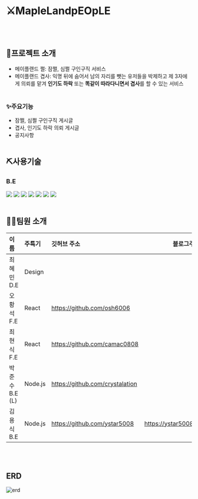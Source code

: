 # ⚔MapleLandpEOpLE

<!-- ![image](https://github.com/ParkBrianJunSoo/diediebackend/assets/125964794/d29a9699-a432-49e5-9efa-38e14fcad40d)
<img width="1280" alt="image" src="https://github.com/ParkBrianJunSoo/diediebackend/assets/125964794/21700c63-9e5e-4c78-9d8f-9564d760f15f">
<img width="1280" alt="image" src="https://github.com/ParkBrianJunSoo/diediebackend/assets/125964794/3b29f1f9-e4b8-4adf-9578-c0bc66743c0b">
<img width="1280" alt="image" src="https://github.com/ParkBrianJunSoo/diediebackend/assets/125964794/6d415425-9bef-4f53-8db8-68556ec20d30"> -->

</br>
</br>

## 🎯프로젝트 소개

- 메이플랜드 쩔: 잠쩔, 심쩔 구인구직 서비스
- 메이플랜드 겹사: 익명 뒤에 숨어서 남의 자리를 뺏는 유저들을 박제하고 제 3자에게 의뢰를 맡겨 **인기도 하락** 또는 **똑같이 따라다니면서 겹사**를 할 수 있는 서비스
  </br>
  </br>

### ✨주요기능

- 잠쩔, 심쩔 구인구직 게시글
- 겹사, 인기도 하락 의뢰 게시글
- 공지사항
  </br>
  </br>

## ⛏사용기술

### B.E

<img src="https://img.shields.io/badge/nestjs-E0234E?style=for-the-badge&logo=mysql&logoColor=white">
<img src="https://img.shields.io/badge/typeform-262627?style=for-the-badge&logo=mysql&logoColor=white">
<img src="https://img.shields.io/badge/typescript-3178C6?style=for-the-badge&logo=mysql&logoColor=white">
<img src="https://img.shields.io/badge/redis-DC382D?style=for-the-badge&logo=redis&logoColor=white">
<img src="https://img.shields.io/badge/docker-2496ED?style=for-the-badge&logo=docker&logoColor=white">
<img src="https://img.shields.io/badge/amazonaws-232F3E?style=for-the-badge&logo=amazon-aws&logoColor=white">
<img src="https://img.shields.io/badge/https-008000?style=for-the-badge&logo=https&logoColor=white">
</br>
</br>

## 👩‍⚕️팀원 소개

| 이름           | 주특기  | 깃허브 주소                     | 블로그주소                     |
| :------------- | :------ | :------------------------------ | ------------------------------ |
| 최혜민 D.E     | Design  |                                 |
| 오황석 F.E     | React   | https://github.com/osh6006      |
| 최현식 F.E     | React   | https://github.com/camac0808    |
| 박준수 B.E (L) | Node.js | https://github.com/crystalation |
| 김용식 B.E     | Node.js | https://github.com/ystar5008    | https://ystar5008.tistory.com/ |

</br>
</br>

## ERD

![erd](https://github.com/Maplanet/Maplanet_Backend/assets/125964794/102ff39e-bbd5-4e5f-aecd-fa9142f511e2)
